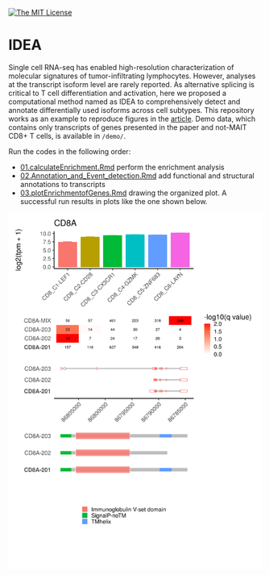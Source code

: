 [![The MIT License](https://img.shields.io/badge/license-MIT-orange.svg)](https://github.com/lijxug/IDEA/blob/master/LICENSE)

# IDEA

Single cell RNA-seq has enabled high-resolution characterization of molecular signatures of tumor-infiltrating lymphocytes. However, analyses at the transcript isoform level are rarely reported. As alternative splicing is critical to T cell differentiation and activation, here we proposed a computational method named as IDEA to comprehensively detect and annotate differentially used isoforms across cell subtypes.
This repository works as an example to reproduce figures in the [article](https://doi.org/10.1101/2020.01.29.924308). Demo data, which contains only transcripts of genes presented in the paper and not-MAIT CD8+ T cells, is available in `/demo/`.

Run the codes in the following order:

- [01.calculateEnrichment.Rmd](01.calculateEnrichment.Rmd) perform the enrichment analysis 
- [02.Annotation_and_Event_detection.Rmd](02.Annotation_and_Event_detection.Rmd) add functional and structural annotations to transcripts
- [03.plotEnrichmentofGenes.Rmd](03.plotEnrichmentofGenes.Rmd) drawing the organized plot. A successful run results in plots like the one shown below.

![CD8T_CD8A](CD8T_CD8A.png)


